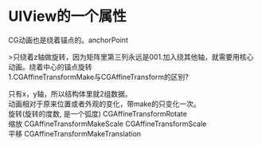 # UIView的一个属性

CG动画也是绕着锚点的。anchorPoint

&gt;只绕着z轴做旋转，因为矩阵里第三列永远是001.加入绕其他轴，就需要用核心动画。绕着中心的锚点旋转  
1.CGAffineTransformMake与CGAffineTransform的区别?

只有x，y轴，所以结构体里就2组数据。  
动画相对于原来位置或者外观的变化，带make的只变化一次。  
旋转\(旋转的度数, 是一个弧度\) CGAffineTransformRotate  
缩放 CGAffineTransformMakeScale CGAffineTransformScale  
平移 CGAffineTransformMakeTranslation


